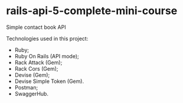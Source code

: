 # rails-api-5-complete-mini-course
Simple contact book API

Technologies used in this project:

 - Ruby;
 - Ruby On Rails (API mode);
 - Rack Attack (Gem);
 - Rack Cors (Gem);
 - Devise (Gem);
 - Devise Simple Token (Gem).
 - Postman;
 - SwaggerHub.

